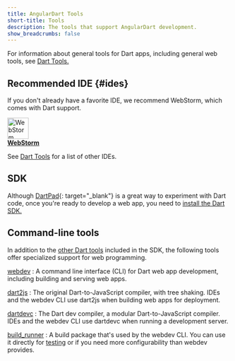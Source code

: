 ```yaml
---
title: AngularDart Tools
short-title: Tools
description: The tools that support AngularDart development.
show_breadcrumbs: false
---
```


For information about general tools for Dart apps, including
general web tools, see [Dart Tools.]({{site.dartlang}}/tools)

## Recommended IDE {#ides}

If you don't already have a favorite IDE,
we recommend WebStorm, which comes with Dart support.

<a href="{{site.dartlang}}/tools/webstorm">
<img src="{% asset webstorm.svg @path %}" alt="WebStorm icon" width="48"><br>
<b>WebStorm</b>
</a>

See [Dart Tools]({{site.dartlang}}/tools#ides-and-editors)
for a list of other IDEs.

## SDK

Although [DartPad][]{: target="_blank"} is a great way to experiment with
Dart code, once you're ready to develop a web app, you need to
[install the Dart SDK.]({{site.dartlang}}/tools/sdk)

## Command-line tools

In addition to the [other Dart tools]({{site.dartlang}}/tools)
included in the SDK, the following tools
offer specialized support for web programming.

[webdev](https://pub.dev/packages/webdev#usage)
: A command line interface (CLI) for Dart web app development,
  including building and serving web apps.

[dart2js]({{site.dartlang}}/tools/dart2js)
: The original Dart-to-JavaScript compiler, with tree shaking.
  IDEs and the webdev CLI use dart2js when building web apps for deployment.

[dartdevc]({{site.dartlang}}/tools/dartdevc)
: The Dart dev compiler, a modular Dart-to-JavaScript compiler.
  IDEs and the webdev CLI use dartdevc when running a development server.

[build_runner]({{site.dartlang}}/tools/webdev)
: A build package that's used by the webdev CLI.
  You can use it directly for [testing]({{site.dartlang}}/tools/webdev#test)
  or if you need more configurability than webdev provides.

[DartPad]: {{site.custom.dartpad.direct-link}}

